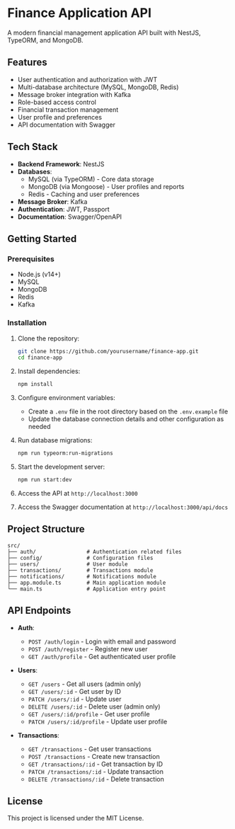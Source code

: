 # Finance Application API

A modern financial management application API built with NestJS, TypeORM, and MongoDB.

## Features

- User authentication and authorization with JWT
- Multi-database architecture (MySQL, MongoDB, Redis)
- Message broker integration with Kafka
- Role-based access control
- Financial transaction management
- User profile and preferences
- API documentation with Swagger

## Tech Stack

- **Backend Framework**: NestJS
- **Databases**:
  - MySQL (via TypeORM) - Core data storage
  - MongoDB (via Mongoose) - User profiles and reports
  - Redis - Caching and user preferences
- **Message Broker**: Kafka
- **Authentication**: JWT, Passport
- **Documentation**: Swagger/OpenAPI

## Getting Started

### Prerequisites

- Node.js (v14+)
- MySQL
- MongoDB
- Redis
- Kafka

### Installation

1. Clone the repository:
   ```bash
   git clone https://github.com/yourusername/finance-app.git
   cd finance-app
   ```

2. Install dependencies:
   ```bash
   npm install
   ```

3. Configure environment variables:
   - Create a `.env` file in the root directory based on the `.env.example` file
   - Update the database connection details and other configuration as needed

4. Run database migrations:
   ```bash
   npm run typeorm:run-migrations
   ```

5. Start the development server:
   ```bash
   npm run start:dev
   ```

6. Access the API at `http://localhost:3000`
7. Access the Swagger documentation at `http://localhost:3000/api/docs`

## Project Structure

```
src/
├── auth/                # Authentication related files
├── config/              # Configuration files
├── users/               # User module
├── transactions/        # Transactions module
├── notifications/       # Notifications module
├── app.module.ts        # Main application module
└── main.ts              # Application entry point
```

## API Endpoints

- **Auth**:
  - `POST /auth/login` - Login with email and password
  - `POST /auth/register` - Register new user
  - `GET /auth/profile` - Get authenticated user profile

- **Users**:
  - `GET /users` - Get all users (admin only)
  - `GET /users/:id` - Get user by ID
  - `PATCH /users/:id` - Update user
  - `DELETE /users/:id` - Delete user (admin only)
  - `GET /users/:id/profile` - Get user profile
  - `PATCH /users/:id/profile` - Update user profile

- **Transactions**:
  - `GET /transactions` - Get user transactions
  - `POST /transactions` - Create new transaction
  - `GET /transactions/:id` - Get transaction by ID
  - `PATCH /transactions/:id` - Update transaction
  - `DELETE /transactions/:id` - Delete transaction

## License

This project is licensed under the MIT License.
